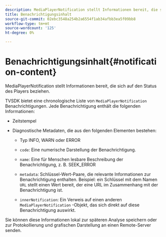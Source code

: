 ```yaml
---
description: MediaPlayerNotification stellt Informationen bereit, die sich auf den Status des Players beziehen.
title: Benachrichtigungsinhalt
source-git-commit: 02ebc3548a254b2a6554f1ab34afbb3ea5f09bb8
workflow-type: tm+mt
source-wordcount: '125'
ht-degree: 0%

---
```


# Benachrichtigungsinhalt{#notification-content}

MediaPlayerNotification stellt Informationen bereit, die sich auf den Status des Players beziehen.

TVSDK bietet eine chronologische Liste von `MediaPlayerNotification` Benachrichtigungen. Jede Benachrichtigung enthält die folgenden Informationen:

* Zeitstempel
* Diagnostische Metadaten, die aus den folgenden Elementen bestehen:

   * Typ INFO, WARN oder ERROR
   * `code`: Eine numerische Darstellung der Benachrichtigung.
   * `name`: Eine für Menschen lesbare Beschreibung der Benachrichtigung, z. B. SEEK_ERROR
   * `metadata`: Schlüssel-Wert-Paare, die relevante Informationen zur Benachrichtigung enthalten. Beispiel: ein Schlüssel mit dem Namen `URL` stellt einen Wert bereit, der eine URL im Zusammenhang mit der Benachrichtigung ist.

   * `innerNotification`: Ein Verweis auf einen anderen `MediaPlayerNotification` -Objekt, das sich direkt auf diese Benachrichtigung auswirkt.

Sie können diese Informationen lokal zur späteren Analyse speichern oder zur Protokollierung und grafischen Darstellung an einen Remote-Server senden.
